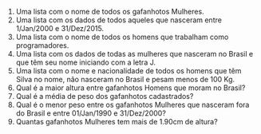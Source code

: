 1) Uma lista com o nome de todos os gafanhotos Mulheres.
2) Uma lista com os dados de todos aqueles que nasceram entre 1/Jan/2000 e 31/Dez/2015.
3) Uma lista com o nome de todos os homens que trabalham como programadores.
4) Uma lista com os dados de todas as mulheres que nasceram no Brasil e que têm seu nome iniciando com a letra J.
5) Uma lista com o nome e nacionalidade de todos os homens que têm Silva no nome, não nasceram no Brasil e pesam menos de 100 Kg.
6) Qual é a maior altura entre gafanhotos Homens que moram no Brasil?
7) Qual é a média de peso dos gafanhotos cadastrados?
8) Qual é o menor peso entre os gafanhotos Mulheres que nasceram fora do Brasil e entre 01/Jan/1990 e 31/Dez/2000?
9) Quantas gafanhotos Mulheres tem mais de 1.90cm de altura?